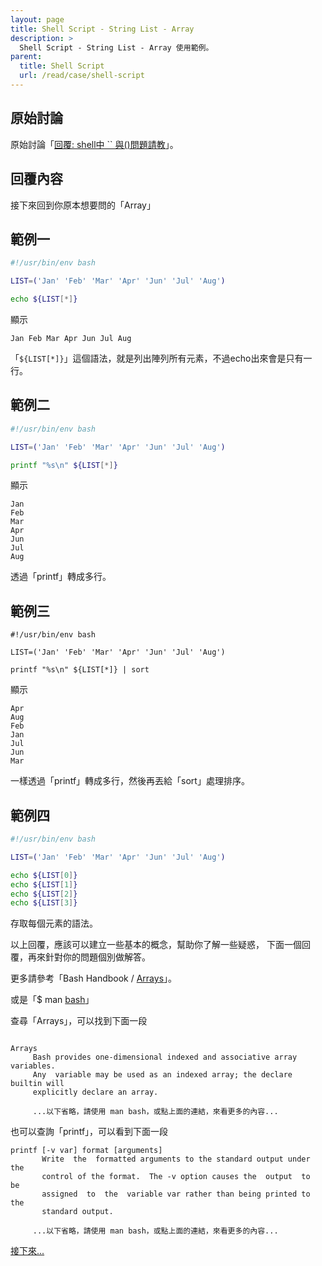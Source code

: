 ```yaml
---
layout: page
title: Shell Script - String List - Array
description: >
  Shell Script - String List - Array 使用範例。
parent:
  title: Shell Script
  url: /read/case/shell-script
---
```



## 原始討論

原始討論「[回覆: shell中 `` 與()問題請教](https://www.ubuntu-tw.org/modules/newbb/viewtopic.php?post_id=350794#forumpost350794)」。


## 回覆內容

接下來回到你原本想要問的「Array」


## 範例一

``` sh
#!/usr/bin/env bash

LIST=('Jan' 'Feb' 'Mar' 'Apr' 'Jun' 'Jul' 'Aug')

echo ${LIST[*]}
```

顯示

```
Jan Feb Mar Apr Jun Jul Aug
```

「`${LIST[*]}`」這個語法，就是列出陣列所有元素，不過echo出來會是只有一行。

## 範例二

``` sh
#!/usr/bin/env bash

LIST=('Jan' 'Feb' 'Mar' 'Apr' 'Jun' 'Jul' 'Aug')

printf "%s\n" ${LIST[*]}
```

顯示

```
Jan
Feb
Mar
Apr
Jun
Jul
Aug
```

透過「printf」轉成多行。

## 範例三

```
#!/usr/bin/env bash

LIST=('Jan' 'Feb' 'Mar' 'Apr' 'Jun' 'Jul' 'Aug')

printf "%s\n" ${LIST[*]} | sort
```


顯示

```
Apr
Aug
Feb
Jan
Jul
Jun
Mar
```

一樣透過「printf」轉成多行，然後再丟給「sort」處理排序。



## 範例四

``` sh
#!/usr/bin/env bash

LIST=('Jan' 'Feb' 'Mar' 'Apr' 'Jun' 'Jul' 'Aug')

echo ${LIST[0]}
echo ${LIST[1]}
echo ${LIST[2]}
echo ${LIST[3]}
```

存取每個元素的語法。

以上回覆，應該可以建立一些基本的概念，幫助你了解一些疑惑，
下面一個回覆，再來針對你的問題個別做解答。


更多請參考「Bash Handbook / [Arrays](https://github.com/denysdovhan/bash-handbook#arrays)」。

或是「$ man [bash](http://manpages.ubuntu.com/manpages/trusty/en/man1/bash.1.html)」

查尋「Arrays」，可以找到下面一段

```

Arrays
	 Bash provides one-dimensional indexed and associative array  variables.
	 Any  variable may be used as an indexed array; the declare builtin will
	 explicitly declare an array.

	 ...以下省略，請使用 man bash，或點上面的連結，來看更多的內容...

```

也可以查詢「printf」，可以看到下面一段

```
printf [-v var] format [arguments]
	   Write  the  formatted arguments to the standard output under the
	   control of the format.  The -v option causes the  output  to  be
	   assigned  to  the  variable var rather than being printed to the
	   standard output.

	 ...以下省略，請使用 man bash，或點上面的連結，來看更多的內容...

```

[接下來...](/book-ubuntu-qna/read/case/shell-script/list/array.1.html)
